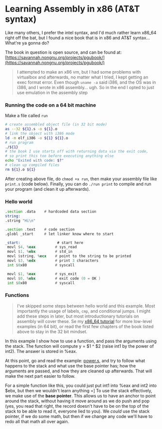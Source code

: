 # Learning Assembly in x86 (AT&T syntax)
Like many others, I prefer the intel syntax, and I'd much rather learn x86_64 right off the bat, but I found a nice book 
that is in x86 and AT&T syntax... What're ya gonna do?

The book in question is open source, and can be found at: [https://savannah.nongnu.org/projects/pgubook/](https://savannah.nongnu.org/projects/pgubook/)

> I attempted to make an x86 vm, but I had some problems with virtualbox and afterwards, no matter what I tried, I kept getting 
an exec format error. Even though `uname -a` said i386, and the OS was in i386, and I wrote in x86 assembly... ugh. So in the end
I opted to just use emulation in the assembly step

### Running the code on a 64 bit machine
Make a file called `run`
```bash
# create assembled object file (in 32 bit mode)
as --32 ${1}.s -o ${1}.o
# link the object with i386 mode
ld -m elf_i386 -o ${1} ${1}.o
# run program
./${1}
# the book I use starts off with returning data via the exit code, 
# so print this too before executing anything else
echo "Exited with code: $?"
# clean up compiled files
rm ${1}.o ${1}
```
After creating above file, do `chmod +x run`, then make your assembly file like `print.s` (code below).
Finally, you can do `./run print` to compile and run your program (and clean it up afterwards).

### Hello world
 ```asm
.section .data    # hardcoded data section
string:
.string "Hi\n"

.section .text    # code section
.globl _start     # let linker know where to start

_start:                 # start here
  movl $4, %eax         # sys_read
  movl $1, %ebx         # std_in
  movl $string, %ecx    # point to the string to be printed
  movl $3, %edx         # print 3 characters
  int $0x80             # syscall

  movl $1, %eax         # sys_exit
  movl $0, %ebx         # exit code (0 = OK )
  int $0x80             # syscall
```

### Functions
> I've skipped some steps between hello world and this example. Most importantly the usage of labels, `cmp`,
and conditional jumps. I might add these steps in later, but most introductionary tutorials on assembly will cover these.
Se my [x86_64 tutorial](https://github.com/dwrolvink/Linux/tree/master/assembly_x86_64) for more low-level examples (in 64 bit), or read the first few chapters of the book listed above to stay in the 32 bit mindset.

In this example I show how to use a function, and pass the arguments using the stack. The function will compute y = $1 ^ $2 (raise int1 by the power of int2). The answer is stored in %eax.

At this point, go and read the example: [power.s](https://github.com/dwrolvink/Linux/blob/master/assembly_x86_ATT/examples/functions.s), and try to follow what happens to the stack and what use the 
base pointer has; how the arguments are passed, and how they are cleaned up afterwards. That will make the next part easier to follow.

For a simple function like this, you could just put int1 into %eax and int2 into $ebx, but then we wouldn't learn anything =]
To use the stack effectively, we make use of the **base pointer**. This allows us to have an anchor to point around the stack,
without having it move around as we do push and pop (yes, you read that right, the record doesn't have to be on the top of the 
stack to be able to read it, everyone lied to you). We *could* use the stack pointer, if we do some math, but then if we change
any code we'll have to redo all that math all over again.

